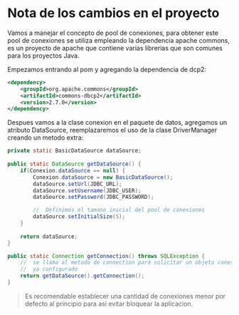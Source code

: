 # Nota de los cambios en el proyecto

Vamos a manejar el concepto de pool de conexiones, para obtener este pool de conexiones se utiliza empleando la dependencia apache commons, es un proyecto de apache que contiene varias librerias que son comunes para los proyectos Java.

Empezamos entrando al pom y agregando la dependencia de dcp2:
```xml
<dependency>
    <groupId>org.apache.commons</groupId>
    <artifactId>commons-dbcp2</artifactId>
    <version>2.7.0</version>
</dependency>
```

Despues vamos a la clase conexion en el paquete de datos, agregamos un atributo DataSource,  reemplazaremos el uso de la clase DriverManager creando un metodo extra:

```java
private static BasicDataSource dataSource;
    
public static DataSource getDataSource() {
    if(Conexion.dataSource == null) {
        Conexion.dataSource = new BasicDataSource();
        dataSource.setUrl(JDBC_URL);
        dataSource.setUsername(JDBC_USER);
        dataSource.setPassword(JDBC_PASSWORD);

        //  Definimos el tamano inicial del pool de conexiones
        dataSource.setInitialSize(5);
    }
        
    return dataSource;
}

public static Connection getConnection() throws SQLException {
    //  se llama al metodo de connection para solicitar un objeto conexion del pool de conexiones
    //  ya configurado
    return getDataSource().getConnection();
}
```

> Es recomendable establecer una cantidad de conexiones menor por defecto al principio para asi evitar bloquear la aplicacion.
